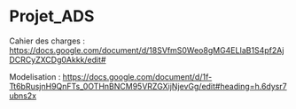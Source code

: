 # Projet_ADS

Cahier des charges : https://docs.google.com/document/d/18SVfmS0Weo8gMG4ELIaB1S4pf2AjDCRCyZXCDg0Akkk/edit#

Modelisation : https://docs.google.com/document/d/1f-Tt6bRusjnH9QnFTs_0OTHnBNCM95VRZGXijNjevGg/edit#heading=h.6dysr7ubns2x
